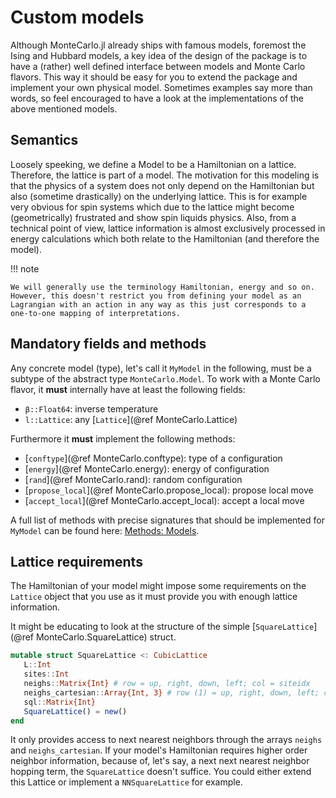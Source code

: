# Custom models

Although MonteCarlo.jl already ships with famous models, foremost the Ising and Hubbard models, a key idea of the design of the package is to have a (rather) well defined interface between models and Monte Carlo flavors. This way it should be easy for you to extend the package and implement your own physical model. Sometimes examples say more than words, so feel encouraged to have a look at the implementations of the above mentioned models.

## Semantics

Loosely speeking, we define a Model to be a Hamiltonian on a lattice. Therefore, the lattice is part of a model. The motivation for this modeling is that the physics of a system does not only depend on the Hamiltonian but also (sometime drastically) on the underlying lattice. This is for example very obvious for spin systems which due to the lattice might become (geometrically) frustrated and show spin liquids physics. Also, from a technical point of view, lattice information is almost exclusively processed in energy calculations which both relate to the Hamiltonian (and therefore the model).

!!! note

    We will generally use the terminology Hamiltonian, energy and so on. However, this doesn't restrict you from defining your model as an Lagrangian with an action in any way as this just corresponds to a one-to-one mapping of interpretations.

## Mandatory fields and methods

Any concrete model (type), let's call it `MyModel` in the following, must be a subtype of the abstract type `MonteCarlo.Model`. To work with a Monte Carlo flavor, it **must** internally have at least the following fields:

 * `β::Float64`: inverse temperature
 * `l::Lattice`: any [`Lattice`](@ref MonteCarlo.Lattice)

Furthermore it **must** implement the following methods:

 * [`conftype`](@ref MonteCarlo.conftype): type of a configuration
 * [`energy`](@ref MonteCarlo.energy): energy of configuration
 * [`rand`](@ref MonteCarlo.rand): random configuration
 * [`propose_local`](@ref MonteCarlo.propose_local): propose local move
 * [`accept_local`](@ref MonteCarlo.accept_local): accept a local move

 A full list of methods with precise signatures that should be implemented for `MyModel` can be found here: [Methods: Models](@ref).

 ## Lattice requirements

 The Hamiltonian of your model might impose some requirements on the `Lattice` object that you use as it must provide you with enough lattice information.

 It might be educating to look at the structure of the simple [`SquareLattice`](@ref MonteCarlo.SquareLattice) struct.

 ```julia
 mutable struct SquareLattice <: CubicLattice
    L::Int
    sites::Int
    neighs::Matrix{Int} # row = up, right, down, left; col = siteidx
    neighs_cartesian::Array{Int, 3} # row (1) = up, right, down, left; cols (2,3) = cartesian siteidx
    sql::Matrix{Int}
    SquareLattice() = new()
end
```

It only provides access to next nearest neighbors through the arrays `neighs` and `neighs_cartesian`. If your model's Hamiltonian requires higher order neighbor information, because of, let's say, a next next nearest neighbor hopping term, the `SquareLattice` doesn't suffice. You could either extend this Lattice or implement a `NNSquareLattice` for example.